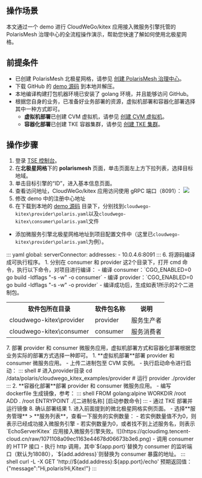 ## 操作场景

本文通过一个 demo 进行 CloudWeGo/kitex 应用接入微服务引擎托管的 PolarisMesh 治理中心的全流程操作演示，帮助您快速了解如何使用北极星网格。

## 前提条件

- 已创建 PolarisMesh 北极星网格，请参见 [创建 PolarisMesh 治理中心](https://cloud.tencent.com/document/product/1364/65866)。
- 下载 GitHub 的 [demo 源码](https://github.com/polarismesh/examples/tree/main/cloudwego-kitex) 到本地并解压。
- 本地编译构建打包机器环境已安装了 golang 环境，并且能够访问 GitHub。
- 根据您自身的业务，已准备好业务部署的资源，虚拟机部署和容器化部署选择其中一种方式即可。
  - **虚拟机部署**已创建 CVM 虚拟机，请参见 [创建 CVM 虚拟机](https://cloud.tencent.com/document/product/213/2936)。
  - **容器化部署**已创建 TKE 容器集群，请参见 [创建 TKE 集群](https://cloud.tencent.com/document/product/457/32189)。

## 操作步骤

1. 登录 [TSE 控制台](https://console.cloud.tencent.com/tse)。
2. 在**北极星网格**下的 **polarismesh** 页面，单击页面左上方下拉列表，选择目标地域。
3. 单击目标引擎的“ID”，进入基本信息页面。
4. 查看访问地址，CloudWeGo/kitex 应用访问使用 gRPC 端口（8091）：
![](https://qcloudimg.tencent-cloud.cn/raw/e7dc5ac5f7c76a316ae68b667d8a365f.png)
5. 修改 demo 中的注册中心地址
 1. 在下载到本地的 [demo 源码](https://github.com/polarismesh/examples/tree/main/cloudwego-kitex) 目录下，分别找到`cloudwego-kitex\provider\polaris.yaml`以及`cloudwego-kitex\consumer\polaris.yaml`文件
 - 添加微服务引擎北极星网格地址到项目配置文件中（这里已`cloudwego-kitex\provider\polaris.yaml`为例）。
<dx-codeblock>
:::  yaml
  global:
  serverConnector:
    addresses:
      - 10.0.4.6:8091
:::
</dx-codeblock>
6. 将源码编译成可执行程序。
   1. 分别在 consumer 和 provider 这2个目录下，打开 cmd 命令，执行以下命令，对项目进行编译：
     - 编译 consumer：`CGO_ENABLED=0 go build -ldflags "-s -w" -o consumer`
     - 编译 provider：`CGO_ENABLED=0 go build -ldflags "-s -w" -o provider`
  - 编译成功后，生成如表1所示的2个二进制包。
<table>
<tr>
<th>软件包所在目录</th>
<th>软件包名称</th>
<th>说明</th>
</tr>
<tr>
<td>cloudwego-kitex\provider</td>
<td>provider</td>
<td>服务生产者</td>
</tr>
<tr>
<td>cloudwego-kitex\consumer</td>
<td>consumer</td>
<td>服务消费者</td>
</tr>
</table>    
7. 部署 provider 和 consumer 微服务应用，虚拟机部署方式和容器化部署根据您业务实际的部署方式选择一种即可。
 1. **虚拟机部署**部署 provider 和 consumer 微服务应用。
    - 上传二进制包至 CVM 实例。
    - 执行启动命令进行启动：
<dx-codeblock>
:::  shell
   	# 进入provider目录
		cd /data/polaris/cloudwego_kitex_examples/provider
		# 运行 provider
		./provider
:::
</dx-codeblock>     
 2. **容器化部署**部署 provider 和 consumer 微服务应用。
    - 编写 dockerfile 生成镜像，参考：
<dx-codeblock>
:::  shell
    FROM golang:alpine
    WORKDIR /root
    ADD . /root
    ENTRYPOINT ./[二进制名称] [启动参数命令]
:::
</dx-codeblock>  
    - 通过 TKE 部署并运行镜像
8. 确认部署结果
 1. 进入前面提到的微北极星网格实例页面。
 - 选择**服务管理** > **服务列表**，查看一下服务的实例数量：
    - 若实例数量值不为0，则表示已经成功接入微服务引擎
    - 若实例数量为0，或者找不到上述服务名，则表示 `EchoServerKitex` 应用接入微服务引擎失败。![](https://qcloudimg.tencent-cloud.cn/raw/1071108a09ec1163e44678d06673b3e6.png)
 - 调用 consumer 的 HTTP 接口
    - 执行 http 调用，其中`${app.port}`替换为 consumer 的监听端口（默认为18080），`${add.address}`则替换为 consumer 暴露的地址。
<dx-codeblock>
:::  shell
   curl -L -X GET 'http://${add.address}:${app.port}/echo'
   预期返回值：{"message":"Hi,polaris!Hi,Kitex!"}
:::
</dx-codeblock>



